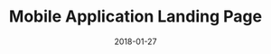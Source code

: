 ---
layout: default
title: Mobile Application Landing Page
modal-id: 1
date: 2018-01-27
img: app-landing-page-ss.jpg
alt: project-1-screenshot
project-date: January 2018
client: Side Project
category: Web Development
description: A responsive landing page for a mobile application. Use this to showcase your mobile application so it can appear more professional and add some attractiveness to your client.
project-url: https://github.com/mfakhrusy/mobile-landing-page
demo-url: /mobile-landing-page/
---